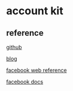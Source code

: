 # account kit

## reference

[github](https://github.com/auth0-blog/blog-passwordless-authentication)

[blog](https://dzone.com/articles/passwordless-login-with-facebook-account-kit)

[facebook web reference](https://developers.facebook.com/docs/accountkit/webjs/reference)

[facebook docs](https://developers.facebook.com/docs/accountkit/)
